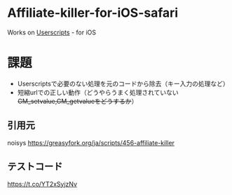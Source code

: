 # Affiliate-killer-for-iOS-safari
Works on [Userscripts](https://apps.apple.com/jp/app/userscripts/id1463298887) - for iOS  
  
# 課題
* Userscriptsで必要のない処理を元のコードから除去（キー入力の処理など）
* 短縮urlでの正しい動作（どうやらうまく処理されていない ~~GM_setvalue,GM_getvalueをどうするか~~）

## 引用元
noisys https://greasyfork.org/ja/scripts/456-affiliate-killer

## テストコード
https://t.co/YT2xSyjzNv

